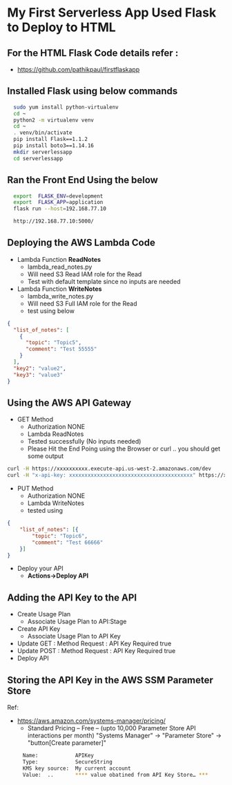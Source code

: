 # My First Serverless App Used Flask to Deploy to HTML

## For the HTML Flask Code details refer :
- https://github.com/pathikpaul/firstflaskapp

## Installed Flask using below commands
```bash
  sudo yum install python-virtualenv
  cd ~
  python2 -m virtualenv venv
  cd ~
  . venv/bin/activate
  pip install Flask==1.1.2
  pip install boto3==1.14.16
  mkdir serverlessapp
  cd serverlessapp
```
## Ran the Front End Using the below
```bash
  export  FLASK_ENV=development
  export  FLASK_APP=application  
  flask run --host=192.168.77.10 
```
```bash
  http://192.168.77.10:5000/
```
## Deploying the AWS Lambda Code
- Lambda Function **ReadNotes**
     - lambda_read_notes.py
     - Will need S3 Read IAM role for the Read
     - Test with default template since no inputs are needed
- Lambda Function **WriteNotes**
     - lambda_write_notes.py
     - Will need S3 Full IAM role for the Read
     - test using below 
```json
{
  "list_of_notes": [
    {
      "topic": "Topic5",
      "comment": "Test 55555"
    }
  ],
  "key2": "value2",
  "key3": "value3"
}
```
## Using the AWS API Gateway
- GET Method
    - Authorization NONE
    - Lambda ReadNotes
    - Tested successfully (No inputs needed)
    - Please Hit the End Poing using the Browser or curl .. you should get some output
```bash
curl -H https://xxxxxxxxxx.execute-api.us-west-2.amazonaws.com/dev
curl -H "x-api-key: xxxxxxxxxxxxxxxxxxxxxxxxxxxxxxxxxxxxxxxx" https://xxxxxxxxxx.execute-api.us-west-2.amazonaws.com/dev
```
- PUT Method
    - Authorization NONE
    - Lambda WriteNotes
    - tested using
```json
{
	"list_of_notes": [{
		"topic": "Topic6",
		"comment": "Test 66666"
	}]
}
```
- Deploy your API
    - **Actions->Deploy API**
## Adding the API Key to the API
- Create Usage Plan
   - Associate Usage Plan to API:Stage
- Create API Key
   - Associate Usage Plan to API Key
- Update GET  : Method Request : API Key Required true
- Update POST : Method Request : API Key Required true
- Deploy API 
## Storing the API Key in the AWS SSM Parameter Store
Ref:
- https://aws.amazon.com/systems-manager/pricing/
    - Standard Pricing – Free – (upto 10,000 Parameter Store API interactions per month) 
"Systems Manager" -> "Parameter Store" -> "button[Create parameter]"
```bash
     Name:            APIKey
     Type:            SecureString
     KMS key source:  My current account
     Value:  ..       **** value obatined from API Key Store… ***
```

